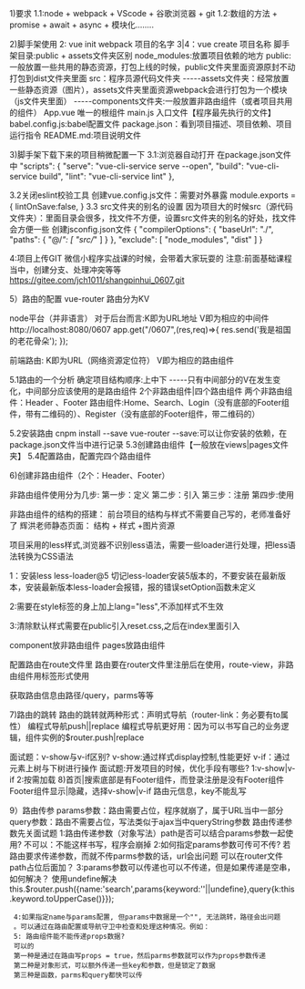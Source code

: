 1)要求
1.1:node + webpack + VScode + 谷歌浏览器 + git
1.2:数组的方法 + promise + await + async + 模块化........

2)脚手架使用
2: vue init webpack 项目的名字
3|4：vue create 项目名称
脚手架目录:public + assets文件夹区别
node_modules:放置项目依赖的地方
public:一般放置一些共用的静态资源，打包上线的时候，public文件夹里面资源原封不动打包到dist文件夹里面
src：程序员源代码文件夹
  -----assets文件夹：经常放置一些静态资源（图片），assets文件夹里面资源webpack会进行打包为一个模块（js文件夹里面）
  -----components文件夹:一般放置非路由组件（或者项目共用的组件）
        App.vue 唯一的根组件
        main.js 入口文件【程序最先执行的文件】
        babel.config.js:babel配置文件
        package.json：看到项目描述、项目依赖、项目运行指令
        README.md:项目说明文件
  

3)脚手架下载下来的项目稍微配置一下
3.1:浏览器自动打开
        在package.json文件中
        "scripts": {
         "serve": "vue-cli-service serve --open",
          "build": "vue-cli-service build",
          "lint": "vue-cli-service lint"
        },



3.2关闭eslint校验工具
创建vue.config.js文件：需要对外暴露
module.exports = {
   lintOnSave:false,
}
3.3 src文件夹的别名的设置
因为项目大的时候src（源代码文件夹）：里面目录会很多，找文件不方便，设置src文件夹的别名的好处，找文件会方便一些
创建jsconfig.json文件
{
    "compilerOptions": {
        "baseUrl": "./",
        "paths": {
            "@/*": [
                "src/*"
            ]
        }
    },
    "exclude": [
        "node_modules",
        "dist"
    ]
}


4:项目上传GIT
微信小程序实战课的时候，会带着大家玩耍的
注意:前面基础课程当中，创建分支、处理冲突等等
https://gitee.com/jch1011/shangpinhui_0607.git






5）路由的配置
vue-router
路由分为KV

node平台（并非语言）
对于后台而言:K即为URL地址   V即为相应的中间件
http://localhost:8080/0607
app.get("/0607",(res,req)=>{
   res.send('我是祖国的老花骨朵');
});


前端路由:
K即为URL（网络资源定位符）
V即为相应的路由组件


5.1路由的一个分析
确定项目结构顺序:上中下 -----只有中间部分的V在发生变化，中间部分应该使用的是路由组件
2个非路由组件|四个路由组件
两个非路由组件：Header 、Footer
路由组件:Home、Search、Login（没有底部的Footer组件，带有二维码的）、Register（没有底部的Footer组件，带二维码的）

5.2安装路由
 cnpm install --save vue-router 
--save:可以让你安装的依赖，在package.json文件当中进行记录
5.3创建路由组件【一般放在views|pages文件夹】
5.4配置路由，配置完四个路由组件





6)创建非路由组件（2个：Header、Footer）

非路由组件使用分为几步:
第一步：定义
第二步：引入
第三步：注册
第四步:使用

非路由组件的结构的搭建：
前台项目的结构与样式不需要自己写的，老师准备好了
辉洪老师静态页面：
结构 + 样式 +图片资源

项目采用的less样式,浏览器不识别less语法，需要一些loader进行处理，把less语法转换为CSS语法

1：安装less less-loader@5
切记less-loader安装5版本的，不要安装在最新版本，安装最新版本less-loader会报错，报的错误setOption函数未定义

2:需要在style标签的身上加上lang="less",不添加样式不生效

3:清除默认样式需要在public引入reset.css,之后在index里面引入<link rel="stylesheet" href="./reset.css">


component放非路由组件
pages放路由组件

配置路由在route文件里
路由要在router文件里注册后在使用，route-view，非路由组件用标签形式使用

获取路由信息由路径/query，parms等等

7)路由的跳转
路由的跳转就两种形式：声明式导航（router-link：务必要有to属性）
                    编程式导航push||replace
编程式导航更好用：因为可以书写自己的业务逻辑，组件实例的$router.push|replace





面试题：v-show与v-if区别?
v-show:通过样式display控制,性能更好
v-if：通过元素上树与下树进行操作
面试题:开发项目的时候，优化手段有哪些?
1:v-show|v-if
2:按需加载
8)首页|搜索底部是有Footer组件，而登录注册是没有Footer组件
Footer组件显示|隐藏，选择v-show|v-if
路由元信息，key不能乱写



9）路由传参
params参数：路由需要占位，程序就崩了，属于URL当中一部分
query参数：路由不需要占位，写法类似于ajax当中queryString参数
路由传递参数先关面试题
     1:路由传递参数（对象写法）path是否可以结合params参数一起使用?
     不可以：不能这样书写，程序会崩掉
     2:如何指定params参数可传可不传? 
     若路由要求传递参数，而就不传parms参数的话，url会出问题
     可以在router文件path占位后面加？
     3:params参数可以传递也可以不传递，但是如果传递是空串，如何解决？
     使用undefine解决
     this.$router.push({name:'search',params{keyword:''||undefine},query{k:this.keyword.toUpperCase()}});

     4:如果指定name与params配置, 但params中数据是一个"", 无法跳转，路径会出问题
     。可以通过在路由配置或导航守卫中检查和处理这种情况。例如：
     5: 路由组件能不能传递props数据?
     可以的
     第一种是通过在路由写props = true，然后parms参数就可以作为props参数传递
     第二种是对象形式，可以额外传递一些key和参数，但是锁定了数据
     第三种是函数，parms和query都快可以传





















     
    


